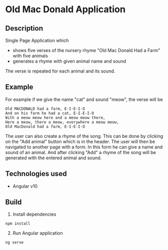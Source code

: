 # Old Mac Donald Application

## Description

Single Page Application which

* shows five verses of the nursery rhyme "Old Mac Donald Had a Farm" with five animals
* generates a rhyme with given animal name and sound

The verse is repeated for each animal and its sound. 

## Example
For example if we give the name "cat" and sound "meow", the verse will be

```
Old MACDONALD had a farm, E-I-E-I-O
And on his farm he had a cat, E-I-E-I-O
With a meow meow here and a meow meow there,
Here a meow, there a meow, everywhere a meow meow,
Old MacDonald had a farm, E-I-E-I-O
```

The user can also create a rhyme of the song. This can be done by clicking on the "Add animal" button which is in the header.
The user will then be navigated to another page with a form. In this form he can give a name and sound of an animal. 
And after clicking "Add" a rhyme of the song will be generated with the entered animal and sound.

## Technologies used
* Angular v10

## Build
1. Install dependencies
```
npm install
```
2. Run Angular application
```
ng serve
```
